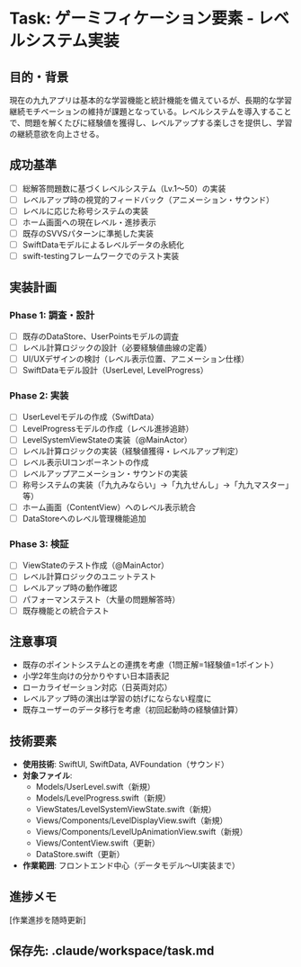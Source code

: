 # Task: ゲーミフィケーション要素 - レベルシステム実装

## 目的・背景
現在の九九アプリは基本的な学習機能と統計機能を備えているが、長期的な学習継続モチベーションの維持が課題となっている。レベルシステムを導入することで、問題を解くたびに経験値を獲得し、レベルアップする楽しさを提供し、学習の継続意欲を向上させる。

## 成功基準
- [ ] 総解答問題数に基づくレベルシステム（Lv.1〜50）の実装
- [ ] レベルアップ時の視覚的フィードバック（アニメーション・サウンド）
- [ ] レベルに応じた称号システムの実装
- [ ] ホーム画面への現在レベル・進捗表示
- [ ] 既存のSVVSパターンに準拠した実装
- [ ] SwiftDataモデルによるレベルデータの永続化
- [ ] swift-testingフレームワークでのテスト実装

## 実装計画
### Phase 1: 調査・設計
- [ ] 既存のDataStore、UserPointsモデルの調査
- [ ] レベル計算ロジックの設計（必要経験値曲線の定義）
- [ ] UI/UXデザインの検討（レベル表示位置、アニメーション仕様）
- [ ] SwiftDataモデル設計（UserLevel, LevelProgress）

### Phase 2: 実装
- [ ] UserLevelモデルの作成（SwiftData）
- [ ] LevelProgressモデルの作成（レベル進捗追跡）
- [ ] LevelSystemViewStateの実装（@MainActor）
- [ ] レベル計算ロジックの実装（経験値獲得・レベルアップ判定）
- [ ] レベル表示UIコンポーネントの作成
- [ ] レベルアップアニメーション・サウンドの実装
- [ ] 称号システムの実装（「九九みならい」→「九九せんし」→「九九マスター」等）
- [ ] ホーム画面（ContentView）へのレベル表示統合
- [ ] DataStoreへのレベル管理機能追加

### Phase 3: 検証
- [ ] ViewStateのテスト作成（@MainActor）
- [ ] レベル計算ロジックのユニットテスト
- [ ] レベルアップ時の動作確認
- [ ] パフォーマンステスト（大量の問題解答時）
- [ ] 既存機能との統合テスト

## 注意事項
- 既存のポイントシステムとの連携を考慮（1問正解=1経験値=1ポイント）
- 小学2年生向けの分かりやすい日本語表記
- ローカライゼーション対応（日英両対応）
- レベルアップ時の演出は学習の妨げにならない程度に
- 既存ユーザーのデータ移行を考慮（初回起動時の経験値計算）

## 技術要素
- **使用技術**: SwiftUI, SwiftData, AVFoundation（サウンド）
- **対象ファイル**: 
  - Models/UserLevel.swift（新規）
  - Models/LevelProgress.swift（新規）
  - ViewStates/LevelSystemViewState.swift（新規）
  - Views/Components/LevelDisplayView.swift（新規）
  - Views/Components/LevelUpAnimationView.swift（新規）
  - Views/ContentView.swift（更新）
  - DataStore.swift（更新）
- **作業範囲**: フロントエンド中心（データモデル〜UI実装まで）

## 進捗メモ
[作業進捗を随時更新]

## 保存先: .claude/workspace/task.md